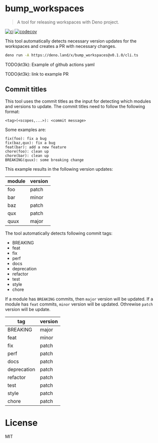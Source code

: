 # bump_workspaces

> A tool for releasing workspaces with Deno project.

[![ci](https://github.com/denoland/bump_workspaces/actions/workflows/ci.yml/badge.svg)](https://github.com/denoland/bump_workspaces/actions/workflows/ci.yml)
[![codecov](https://codecov.io/gh/denoland/bump_workspaces/graph/badge.svg?token=KUT5Q1PJE6)](https://codecov.io/gh/denoland/bump_workspaces)

This tool automatically detects necessary version updates for the workspaces and
creates a PR with necessary changes.

```sh
deno run -A https://deno.land/x/bump_workspaces@v0.1.0/cli.ts
```

TODO(kt3k): Example of github actions yaml

TODO(kt3k): link to example PR

## Commit titles

This tool uses the commit titles as the input for detecting which modules and
versions to update. The commit titles need to follow the following format:

```
<tag>(<scopes,...>): <commit message>
```

Some examples are:

```
fix(foo): fix a bug
fix(baz,qux): fix a bug
feat(bar): add a new feature
chore(foo): clean up
chore(bar): clean up
BREAKING(quux): some breaking change
```

This example results in the following version updates:

| module | version |
| ------ | ------- |
| foo    | patch   |
| bar    | minor   |
| baz    | patch   |
| qux    | patch   |
| quux   | major   |

The tool automatically detects following commit tags:

- BREAKING
- feat
- fix
- perf
- docs
- deprecation
- refactor
- test
- style
- chore

If a module has `BREAKING` commits, then `major` version will be updated. If a
module has `feat` commits, `minor` version will be updated. Othrewise `patch`
version will be update.

| tag         | version |
| ----------- | ------- |
| BREAKING    | major   |
| feat        | minor   |
| fix         | patch   |
| perf        | patch   |
| docs        | patch   |
| deprecation | patch   |
| refactor    | patch   |
| test        | patch   |
| style       | patch   |
| chore       | patch   |

# License

MIT
